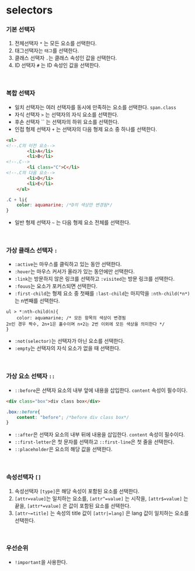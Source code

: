# selectors

### 기본 선택자

1. 전체선택자 `*` 는 모든 요소를 선택한다.
2. 태그선택자는 `태그`를 선택한다.
3. 클래스 선택자 `.`는 클래스 속성인 값을 선택한다.
4. ID 선택자 `#` 는 ID 속성인 값을 선택한다.


<br/>


### 복합 선택자

- 일치 선택자는 여러 선택자를 동시에 만족하는 요소를 선택한다. `span.class`
- 자식 선택자 `>` 는 선택자의 자식 요소를 선택한다.
- 후손 선택자  `` 는 선택자의 하위 요소를 선택한다.
- 인접 형제 선택자 `+` 는 선택자의 다음 형제 요소 중 하나를 선택한다.

```html
<ul>
<!--.C의 이전 요소-->
        <li>A</li>
        <li>B</li>
<!--.C-->
        <li class="C">C</li>
<!--.C의 다음 요소-->
        <li>D</li> 
        <li>E</li>
    </ul>
```

```css
.C + li{
    color: aquamarine; /*D의 색상만 변경됨*/
}
```

- 일반 형제 선택자 `~` 는 다음 형제 요소 전체를 선택한다.


<br/>


### 가상 클래스 선택자 `:`

- `:active`는 마우스를 클릭하고 있는 동안 선택한다.
- `:hover`는 마우스 커서가 올라가 있는 동안에만 선택한다.
- `:link`는 방문하지 않은 링크를 선택하고 `:visited`는 방문 링크를 선택한다.
- `:fouus`는 요소가 포커스되면 선택한다.
- `:first-child`는 형제 요소 중 첫째를 `:last-child`는 마지막을 `:nth-child(*n*)`는 n번째를 선택한다.

```
ul > *:nth-child(n){
    color: aquamarine; /* 모든 항목의 색상이 변경됨
2n인 경우 짝수, 2n+1은 홀수이며 n+2는 2번 이외에 모든 색상을 의미한다 */
}
```

- `:not(selector)`는 선택자가 아닌 요소를 선택한다.
- `:empty`는 선택자의 자식 요소가 없을 때 선택한다.


<br/>


### 가상 요소 선택자  `::`

- `::before`은 선택자 요소의 내부 앞에 내용을 삽입한다. `content` 속성이 필수이다.

```html
<div class="box">div class box</div>
```

```css
.box::before{
    content: "before"; /*before div class box*/
}
```

- `::after`은 선택자 요소의 내부 뒤에 내용을 삽입한다. `content` 속성이 필수이다.
- `::first-letter`은 첫 문자를 선택하고 `::first-line`은 첫 줄을 선택한다.
- `::placeholder`은 요소의 해당 값을 선택한다.


<br/>


### 속성선택자 `[]`

1. 속성선택자 `[type]`은 해당 속성이 포함된 요소를 선택한다. 
2. `[attr=value]`는 일치하는 요소를, `[attr^=value]` 는 시작을, `[attr$=value]` 는 끝을, `[attr*=value]` 은 값이 포함된 요소를 선택한다. 
3. `[attr~=title]` 는 속성의 title 값이 `[attr|=lang]` 은 lang 값이 일치하는 요소를 선택한다.


<br/>


### 우선순위

- `!important`을 사용한다.
